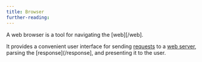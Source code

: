 ```yaml
---
title: Browser
further-reading:
---
```

A web browser is a tool for navigating the [web][/web].

It provides a convenient user interface for sending [requests](/http-request) to a [web server](/server), parsing the [response](/response], and presenting it to the user.
